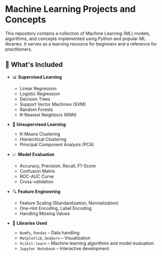 # Machine Learning Projects and Concepts

This repository contains a collection of Machine Learning (ML) models, algorithms, and concepts implemented using Python and popular ML libraries. It serves as a learning resource for beginners and a reference for practitioners.

## 🚀 What's Included

- 📊 **Supervised Learning**
  - Linear Regression
  - Logistic Regression
  - Decision Trees
  - Support Vector Machines (SVM)
  - Random Forests
  - K-Nearest Neighbors (KNN)

- 🧠 **Unsupervised Learning**
  - K-Means Clustering
  - Hierarchical Clustering
  - Principal Component Analysis (PCA)

- 📈 **Model Evaluation**
  - Accuracy, Precision, Recall, F1-Score
  - Confusion Matrix
  - ROC-AUC Curve
  - Cross-validation

- 🔍 **Feature Engineering**
  - Feature Scaling (Standardization, Normalization)
  - One-Hot Encoding, Label Encoding
  - Handling Missing Values

- 🤖 **Libraries Used**
  - `NumPy`, `Pandas` – Data handling
  - `Matplotlib`, `Seaborn` – Visualization
  - `Scikit-learn` – Machine learning algorithms and model evaluation
  - `Jupyter Notebook` – Interactive development

